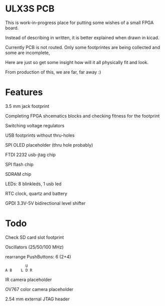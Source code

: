 # ULX3S PCB

This is work-in-progress place for putting
some wishes of a small FPGA board.

Instead of describing in written, 
it is better explained when drawn in kicad.

Currently PCB is not routed. Only some footprintes 
are being collected and some are incomplete,

Here are just so get some insight how will it all
physically fit and look.

From production of this, we are far, far away :)

# Features

3.5 mm jack footprint

Completing FPGA shcematics blocks and
checking fitness for the footprint

Switching voltage regulators

USB footprints without thru-holes

SPI OLED placeholder (thru hole probably)

FTDI 2232 usb-jtag chip

SPI flash chip

SDRAM chip

LEDs: 8 blinkleds, 1 usb led

RTC clock, quartz and battery

GPDI 3.3V-5V bidirectional level shifter

# Todo

Check SD card slot footprint

Oscillators (25/50/100 MHz)

rearrange PushButtons: 6 (2+4)

             U
    A B    L D R

IR camera placeholder

OV767 color camera placeholder

2.54 mm external JTAG header
